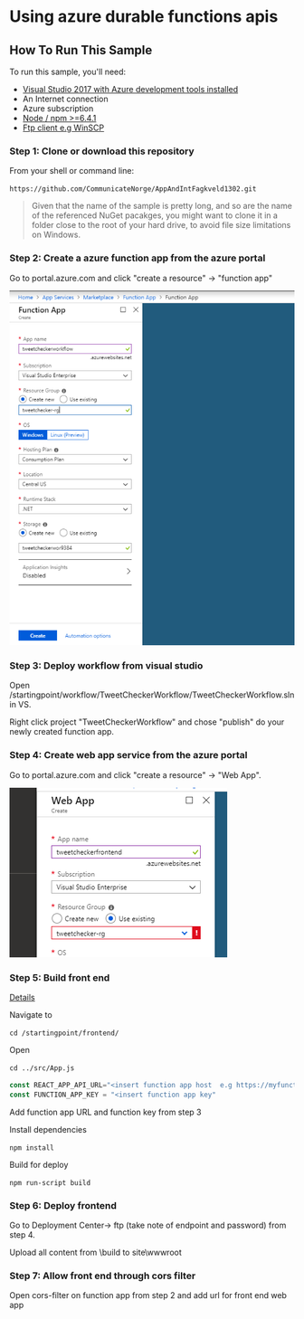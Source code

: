 # Using azure durable functions apis

## How To Run This Sample

To run this sample, you'll need:

- [Visual Studio 2017 with Azure development tools installed ](https://docs.microsoft.com/en-us/azure/azure-functions/functions-develop-vs)
- An Internet connection
- Azure subscription
- [Node / npm >=6.4.1](https://www.npmjs.com/get-npm)
- [Ftp client e.g WinSCP](https://winscp.net/eng/download.php)

### Step 1:  Clone or download this repository

From your shell or command line:

`https://github.com/CommunicateNorge/AppAndIntFagkveld1302.git`
> Given that the name of the sample is pretty long, and so are the name of the referenced NuGet pacakges, you might want to clone it in a folder close to the root of your hard drive, to avoid file size limitations on Windows.

### Step 2:  Create a azure function app from the azure portal

Go to portal.azure.com and click "create a resource" -> "function app"

![Overview](./resources/functionapp.PNG)

     
 ### Step 3: Deploy workflow from visual studio 
 
 Open /startingpoint/workflow/TweetCheckerWorkflow/TweetCheckerWorkflow.sln in VS. 
 
 Right click project "TweetCheckerWorkflow" and chose "publish" do your newly created function app. 
 
 
 ### Step 4: Create web app service from the azure portal
 
 Go to portal.azure.com and click "create a resource" -> "Web App".
 
 ![Overview](./resources/webapp.PNG)
 

 ### Step 5: Build front end
 
 [Details](https://medium.com/@to_pe/deploying-create-react-app-on-microsoft-azure-c0f6686a4321)
 
 Navigate to 
 
 `cd /startingpoint/frontend/`
 
 Open 
 
  `cd ../src/App.js`

```JavaScript
const REACT_APP_API_URL="<insert function app host  e.g https://myfunctionap.azurewebsites.net/>";
const FUNCTION_APP_KEY = "<insert function app key"
```

Add function app URL and function key from step 3
 
 Install dependencies 
 
  `npm install`
  
  Build for deploy
  
  `npm run-script build`
 
  ### Step 6: Deploy frontend
  
  Go to Deployment Center-> ftp (take note of endpoint and password) from step 4.
  
  Upload all content from \build to site\wwwroot
  
  ### Step 7: Allow front end through cors filter 
  
  Open cors-filter on function app from step 2 and add url for front end web app
  
  
  
  
